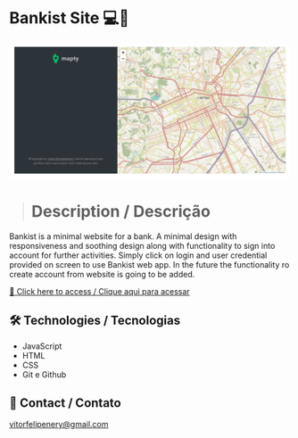 # Bankist Site 💻💸

![preview](./.github/preview.gif)

> # Description / Descrição

Bankist is a minimal website for a bank. A minimal design with responsiveness and soothing design along with functionality to sign into account for further activities. Simply click on login and user credential provided on screen to use Bankist web app. In the future the functionality ro create account from website is going to be added.

[🔗 Click here to access / Clique aqui para acessar](https://bankist-site-vitorfnery.netlify.app/)

## 🛠️ Technologies / Tecnologias

- JavaScript
- HTML
- CSS
- Git e Github

## 📣 Contact / Contato

vitorfelipenery@gmail.com
